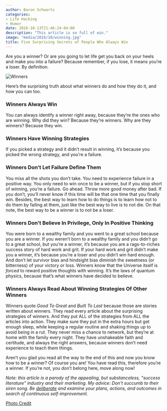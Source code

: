 ```yaml
---
author: Baron Schwartz
categories:
- Life Hacking
- Humor
date: 2016-10-13T21:46:24-04:00
description: "This article is so full of win."
image: "media/2016/10/winning.jpg"
title: Five Surprising Secrets of People Who Always Win
---
```


Are you a winner? Or are you going to let life get you back on your heels and make you into a failure? Because remember, if you lose, it means you’re a loser. By definition.

![Winners](/media/2016/10/winning.jpg)

Here’s the surprising truth about what winners do and how they do it, and how you can too.

<!--more-->

### Winners Always Win

You can always identify a winner right away, because they’re the ones who are winning. Why did they win? Because they’re winners. Why are they winners? Because they win.

### Winners Have Winning Strategies

If you picked a strategy and it didn’t result in winning, it’s because you picked the wrong strategy, and you’re a failure.

### Winners Don’t Let Failure Define Them

You miss all the shots you don’t take. You need to experience failure in a positive way. You only need to win once to be a winner, but if you stop short of winning, you’re a failure. Go ahead. Throw more good money after bad. If you don’t, you’ll never know if this time will be that one time that you finally win. Besides, the best way to learn how to do things is to learn how not to do them by failing at them, just like the best way to live is to not die. On that note, the best way to be a winner is to not be a loser.

### Winners Don’t Believe In Privilege, Only In Positive Thinking

You were born to a wealthy family and you went to a great school because you are a winner. If you weren’t born to a wealthy family and you didn’t go to a great school, but you’re a winner, it’s because you are a rags-to-riches success story of hard work and grit. If your hard work and grit didn’t make you a winner, it’s because you’re a loser and you didn’t win hard enough. And don’t let survivor bias and hindsight bias diminish the sweetness (or bitterness) of your victory or loss. Winners know that the Universe itself is *forced* to reward positive thoughts with winning. It’s the laws of quantum physics, because that’s what winners have decided to believe.

### Winners Always Read About Winning Strategies Of Other Winners

Winners quote *Good To Great* and *Built To Last* because those are stories written about winners. They read every article about the surprising strategies of winners. And they put ALL of the strategies from ALL the articles into action. They make sure they put in the extra hours but get enough sleep, while keeping a regular routine and shaking things up to avoid being in a rut. They never miss a chance to network, but they’re at home with the family every night. They have unshakeable faith and certitude, and always the right answers, because winners don’t need experience to teach them things.

Aren’t you glad you read all the way to the end of this and now you know how to be a winner? Of course you are! You have read this, therefore you’re a winner. If you’re not, you don’t belong here, move along now!

*Note: this article is a parody of the appealing, but substanceless, "success literature" industry and their marketing. My advice: Don't succumb to their siren song. Be [deliberate](/blog/intent/) and examine your plans, actions, and outcomes in search of continuous self-improvement.*

[Photo Credit](https://www.flickr.com/photos/mans_pic/3077796641/)

